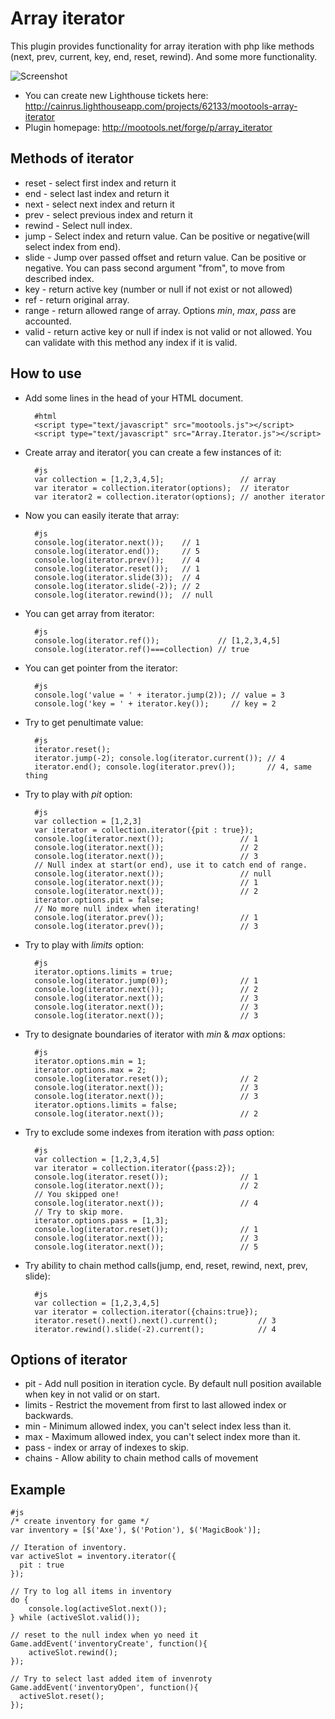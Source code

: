 Array iterator
===========

This plugin provides functionality for array iteration with php like methods (next, prev, current, key, end, reset, rewind).
And some more functionality.

![Screenshot](http://farm5.static.flickr.com/4149/5094127748_c6a3bc7d98_m.jpg)

* You can create new Lighthouse tickets here:
  <http://cainrus.lighthouseapp.com/projects/62133/mootools-array-iterator>
* Plugin homepage:
  <http://mootools.net/forge/p/array_iterator>

Methods of iterator
-----------------

* reset  - select first index and return it
* end    - select last index and return it
* next   - select next index and return it
* prev   - select previous index and return it
* rewind - Select null index.
* jump   - Select index and return value. Can be positive or negative(will select index from end).
* slide  - Jump over passed offset and return value. Can be positive or negative. You can pass second argument "from", to move from described index.
* key    - return active key (number or null if not exist or not allowed)
* ref    - return original array.
* range  - return allowed range of array. Options _min_, _max_, _pass_ are accounted.
* valid  - return active key or null if index is not valid or not allowed. You can validate with this method any index if it is valid.

How to use
----------

* Add some lines in the head of your HTML document.

        #html
        <script type="text/javascript" src="mootools.js"></script> 
        <script type="text/javascript" src="Array.Iterator.js"></script>

* Create array and iterator( you can create a few instances of it:

        #js
        var collection = [1,2,3,4,5];                 // array
        var iterator = collection.iterator(options);  // iterator
        var iterator2 = collection.iterator(options); // another iterator

* Now you can easily iterate that array:

        #js
        console.log(iterator.next());    // 1
        console.log(iterator.end());     // 5
        console.log(iterator.prev());    // 4
        console.log(iterator.reset());   // 1
        console.log(iterator.slide(3));  // 4
        console.log(iterator.slide(-2)); // 2
        console.log(iterator.rewind());  // null

* You can get array from iterator:

        #js
        console.log(iterator.ref());             // [1,2,3,4,5]
        console.log(iterator.ref()===collection) // true

* You can get pointer from the iterator:

        #js
        console.log('value = ' + iterator.jump(2)); // value = 3
        console.log('key = ' + iterator.key());     // key = 2

* Try to get penultimate value:

        #js
        iterator.reset();
        iterator.jump(-2); console.log(iterator.current()); // 4
        iterator.end(); console.log(iterator.prev());       // 4, same thing

* Try to play with _pit_ option:

        #js
        var collection = [1,2,3]
        var iterator = collection.iterator({pit : true});
        console.log(iterator.next());                 // 1
        console.log(iterator.next());                 // 2
        console.log(iterator.next());                 // 3
        // Null index at start(or end), use it to catch end of range.
        console.log(iterator.next());                 // null
        console.log(iterator.next());                 // 1
        console.log(iterator.next());                 // 2
        iterator.options.pit = false;
        // No more null index when iterating!
        console.log(iterator.prev());                 // 1
        console.log(iterator.prev());                 // 3

* Try to play with _limits_ option:

        #js
        iterator.options.limits = true;
        console.log(iterator.jump(0));                // 1
        console.log(iterator.next());                 // 2
        console.log(iterator.next());                 // 3
        console.log(iterator.next());                 // 3
        console.log(iterator.next());                 // 3

* Try to designate boundaries of iterator with _min_ & _max_ options:

        #js
        iterator.options.min = 1;
        iterator.options.max = 2;
        console.log(iterator.reset());                // 2
        console.log(iterator.next());                 // 3
        console.log(iterator.next());                 // 3
        iterator.options.limits = false;
        console.log(iterator.next());                 // 2

* Try to exclude some indexes from iteration with _pass_ option:

        #js
        var collection = [1,2,3,4,5]
        var iterator = collection.iterator({pass:2});
        console.log(iterator.reset());                // 1
        console.log(iterator.next());                 // 2
        // You skipped one!
        console.log(iterator.next());                 // 4
        // Try to skip more.
        iterator.options.pass = [1,3];
        console.log(iterator.reset());                // 1
        console.log(iterator.next());                 // 3
        console.log(iterator.next());                 // 5

* Try ability to chain method calls(jump, end, reset, rewind, next, prev, slide):

        #js
        var collection = [1,2,3,4,5]
        var iterator = collection.iterator({chains:true});
        iterator.reset().next().next().current();         // 3
        iterator.rewind().slide(-2).current();            // 4

Options of iterator
-----------------
* pit    - Add null position in iteration cycle. By default null position available when key in not valid or on start.
* limits - Restrict the movement from first to last allowed index or backwards.
* min    - Minimum allowed index, you can't select index less than it.
* max    - Maximum allowed index, you can't select index more than it.
* pass   - index or array of indexes to skip.
* chains - Allow ability to chain method calls of movement

Example
-----------------

    #js
    /* create inventory for game */ 
    var inventory = [$('Axe'), $('Potion'), $('MagicBook')];

    // Iteration of inventory.
    var activeSlot = inventory.iterator({
      pit : true
    }); 

    // Try to log all items in inventory
    do {
        console.log(activeSlot.next());
    } while (activeSlot.valid());

    // reset to the null index when yo need it
    Game.addEvent('inventoryCreate', function(){
        activeSlot.rewind();
    });
    
    // Try to select last added item of invenroty
    Game.addEvent('inventoryOpen', function(){
      activeSlot.reset();
    });